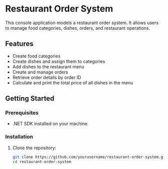 # Restaurant Order System

This console application models a restaurant order system. It allows users to manage food categories, dishes, orders, and restaurant operations.

## Features

- Create food categories
- Create dishes and assign them to categories
- Add dishes to the restaurant menu
- Create and manage orders
- Retrieve order details by order ID
- Calculate and print the total price of all dishes in the menu

## Getting Started

### Prerequisites

- .NET SDK installed on your machine.

### Installation

1. Clone the repository:
   ```bash
   git clone https://github.com/yourusername/restaurant-order-system.git
   cd restaurant-order-system
